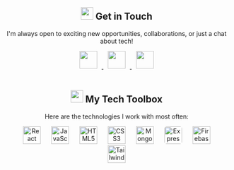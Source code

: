 <!-- Contact Section -->
<div align="center">
  <h2>
    <img src="https://cdn.jsdelivr.net/gh/devicons/devicon/icons/google/google-original.svg" width="28" style="margin-bottom: -6px;" /> 
    Get in Touch
  </h2>
  <p>I'm always open to exciting new opportunities, collaborations, or just a chat about tech!</p>

  <a href="https://www.linkedin.com/in/цветан-марков-270805290" target="_blank" title="LinkedIn">
    <img src="https://cdn.jsdelivr.net/gh/devicons/devicon/icons/linkedin/linkedin-original.svg" width="40" style="margin: 0 10px;" />
  </a>
  <a href="mailto:markowcvetan@gmail.com" target="_blank" title="Email">
    <img src="https://img.icons8.com/ios-filled/50/000000/gmail.png" width="40" style="margin: 0 10px;" />
  </a>
  <a href="https://www.facebook.com/profile.php?id=61553067962651" target="_blank" title="Facebook">
    <img src="https://cdn.jsdelivr.net/gh/devicons/devicon/icons/facebook/facebook-original.svg" width="40" style="margin: 0 10px;" />
  </a>
</div>

<br/>

<!-- Tech Stack Section -->
<div align="center">
  <h2>
    <img src="https://cdn.jsdelivr.net/gh/devicons/devicon/icons/code/code-original.svg" width="28" style="margin-bottom: -6px;" />
    My Tech Toolbox
  </h2>
  <p>Here are the technologies I work with most often:</p>

  <img src="https://cdn.jsdelivr.net/gh/devicons/devicon/icons/react/react-original.svg" width="40" style="margin: 0 10px;" alt="React" />
  <img src="https://cdn.jsdelivr.net/gh/devicons/devicon/icons/javascript/javascript-original.svg" width="40" style="margin: 0 10px;" alt="JavaScript" />
  <img src="https://cdn.jsdelivr.net/gh/devicons/devicon/icons/html5/html5-original.svg" width="40" style="margin: 0 10px;" alt="HTML5" />
  <img src="https://cdn.jsdelivr.net/gh/devicons/devicon/icons/css3/css3-original.svg" width="40" style="margin: 0 10px;" alt="CSS3" />
  <img src="https://cdn.jsdelivr.net/gh/devicons/devicon/icons/mongodb/mongodb-original.svg" width="40" style="margin: 0 10px;" alt="MongoDB" />
  <img src="https://cdn.jsdelivr.net/gh/devicons/devicon/icons/express/express-original.svg" width="40" style="margin: 0 10px; background-color: white; border-radius: 5px;" alt="Express" />
  <img src="https://cdn.jsdelivr.net/gh/devicons/devicon/icons/firebase/firebase-plain.svg" width="40" style="margin: 0 10px;" alt="Firebase" />
  <img src="https://cdn.jsdelivr.net/gh/devicons/devicon/icons/tailwindcss/tailwindcss-plain.svg" width="40" style="margin: 0 10px;" alt="Tailwind CSS" />
</div>
